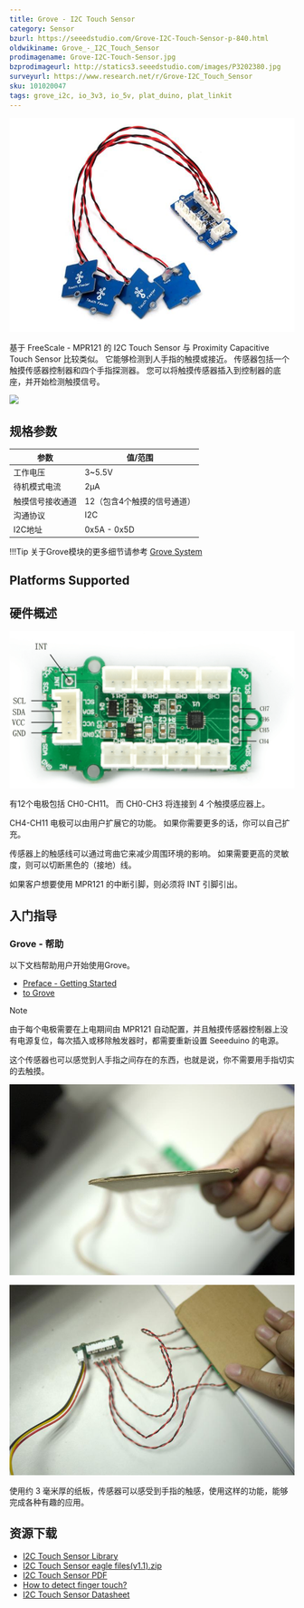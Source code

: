 ```yaml
---
title: Grove - I2C Touch Sensor
category: Sensor
bzurl: https://seeedstudio.com/Grove-I2C-Touch-Sensor-p-840.html
oldwikiname: Grove_-_I2C_Touch_Sensor
prodimagename: Grove-I2C-Touch-Sensor.jpg
bzprodimageurl: http://statics3.seeedstudio.com/images/P3202380.jpg
surveyurl: https://www.research.net/r/Grove-I2C_Touch_Sensor
sku: 101020047
tags: grove_i2c, io_3v3, io_5v, plat_duino, plat_linkit
---
```


![](https://raw.githubusercontent.com/SeeedDocument/Grove-I2C_Touch_Sensor/master/img/Grove-I2C-Touch-Sensor.jpg)

 基于 FreeScale - MPR121 的 I2C Touch Sensor 与 Proximity Capacitive Touch Sensor 比较类似。 它能够检测到人手指的触摸或接近。 传感器包括一个触摸传感器控制器和四个手指探测器。 您可以将触摸传感器插入到控制器的底座，并开始检测触摸信号。


 [![](https://github.com/SeeedDocument/wiki_chinese/raw/master/docs/images/click_to_buy.PNG)](https://item.taobao.com/item.htm?spm=a1z10.3-c.w4002-11172317909.9.4a9eb9a1D2v3iZ&id=521241924726)

规格参数
-------------

| 参数            | 值/范围                  |
|------------------------|-------------------------------------|
| 工作电压                 | 3~5.5V                              |
| 待机模式电流             | 2μA                                 |
| 触摸信号接收通道          | 12（包含4个触摸的信号通道）   |
| 沟通协议                 | I2C                                 |
| I2C地址                 | 0x5A - 0x5D                         |

!!!Tip
    关于Grove模块的更多细节请参考 [Grove System](http://seeed.wiki/Grove_System/)

Platforms Supported
-------------------

硬件概述
-----------------

![](https://raw.githubusercontent.com/SeeedDocument/Grove-I2C_Touch_Sensor/master/img/DSC_0030.png)

有12个电极包括 CH0-CH11。 而 CH0-CH3 将连接到 4 个触摸感应器上。

 CH4-CH11 电极可以由用户扩展它的功能。 如果你需要更多的话，你可以自己扩充。

传感器上的触感线可以通过弯曲它来减少周围环境的影响。 如果需要更高的灵敏度，则可以切断黑色的（接地）线。

如果客户想要使用 MPR121 的中断引脚，则必须将 INT 引脚引出。

入门指导
---------------

### **Grove - 帮助**

以下文档帮助用户开始使用Grove。

-   [Preface - Getting Started](http://www.seeedstudio.com/document/pdf/Preface.pdf)
-   [to Grove](http://www.seeedstudio.com/document/pdf/Introduction%20to%20Grove.pdf)

<div class="admonition note">
<p class="admonition-title">Note</p>
由于每个电极需要在上电期间由 MPR121 自动配置，并且触摸传感器控制器上没有电源复位，每次插入或移除触发器时，都需要重新设置 Seeeduino 的电源。
</div>

这个传感器也可以感觉到人手指之间存在的东西，也就是说，你不需要用手指切实的去触摸。

![](https://raw.githubusercontent.com/SeeedDocument/Grove-I2C_Touch_Sensor/master/img/DSC_0026.jpg)

![](https://raw.githubusercontent.com/SeeedDocument/Grove-I2C_Touch_Sensor/master/img/DSC_0027.jpg)

使用约 3 毫米厚的纸板，传感器可以感受到手指的触感，使用这样的功能，能够完成各种有趣的应用。

资源下载
---------

-   [I2C Touch Sensor Library](https://github.com/Seeed-Studio/Grove_I2C_Touch_Sensor)
-   [I2C Touch Sensor eagle files(v1.1).zip](https://raw.githubusercontent.com/SeeedDocument/Grove-I2C_Touch_Sensor/master/res/I2C_Touch_Sensor_eagle_files-v1.1-.zip)
-   [I2C Touch Sensor PDF](https://raw.githubusercontent.com/SeeedDocument/Grove-I2C_Touch_Sensor/master/res/Grove-I2C_Color_sensor_v1.2.pdf)
-   [How to detect finger touch?](/How_to_detect_finger_touch?)
-   [I2C Touch Sensor Datasheet](https://raw.githubusercontent.com/SeeedDocument/Grove-I2C_Touch_Sensor/master/res/Freescale_Semiconductor;MPR121QR2.pdf)

<!-- This Markdown file was created from http://www.seeedstudio.com/wiki/Grove_-_I2C_Touch_Sensor -->

